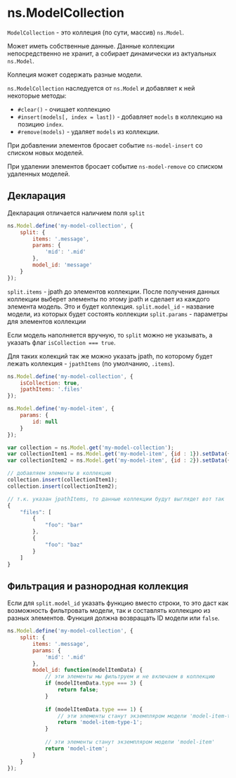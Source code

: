 # ns.ModelCollection

`ModelCollection` - это коллеция (по сути, массив) `ns.Model`.

Может иметь собственные данные.
Данные коллекции непосредственно не хранит, а собирает динамически из актуальных `ns.Model`.

Коллеция может содержать разные модели.

`ns.ModelCollection` наследуется от `ns.Model` и добавляет к ней некоторые методы:

 - `#clear()` - очищает коллекцию
 - `#insert(models[, index = last])` - добавляет `models` в коллекцию на позицию `index`.
 - `#remove(models)` - удаляет `models` из коллекции.

При добавлении элементов бросает событие `ns-model-insert` со списком новых моделей.

При удалении элементов бросает событие `ns-model-remove` со списком удаленных моделей.

## Декларация

Декларация отличается наличием поля `split`

```js
ns.Model.define('my-model-collection', {
    split: {
        items: '.message',
        params: {
            'mid': '.mid'
        },
        model_id: 'message'
    }
});
```

`split.items` - jpath до элементов коллекции. После получения данных коллекции выберет элементы по этому jpath и сделает из каждого элемента модель. Это и будет коллекция.
`split.model_id` - название модели, из которых будет состоять коллекции
`split.params` - параметры для элементов коллекции

Если модель наполняется вручную, то `split` можно не указывать, а указать флаг `isCollection === true`.

Для таких колекций так же можно указать jpath, по которому будет лежать коллекция - `jpathItems` (по умолчанию, `.items`).

```js
ns.Model.define('my-model-collection', {
    isCollection: true,
    jpathItems: '.files'
});

ns.Model.define('my-model-item', {
    params: {
        id: null
    }
});

var collection = ns.Model.get('my-model-collection');
var collectionItem1 = ns.Model.get('my-model-item', {id : 1}).setData({'foo': 'bar'});
var collectionItem2 = ns.Model.get('my-model-item', {id : 2}).setData({'foo': 'baz'});

// добавляем элементы в коллекцию
collection.insert(collectionItem1);
collection.insert(collectionItem2);

// т.к. указан jpathItems, то данные коллекции будут выглядет вот так
{
    "files": [
        {
            "foo": "bar"
        },
        {
            "foo": "baz"
        }
    ]
}
```

## Фильтрация и разнородная коллекция
Если для `split.model_id` указать функцию вместо строки, то это даст как возможность фильтровать модели, так и составлять коллекцию из разных элементов.
Функция должна возвращать ID модели или `false`.

```js
ns.Model.define('my-model-collection', {
    split: {
        items: '.message',
        params: {
            'mid': '.mid'
        },
        model_id: function(modelItemData) {
            // эти элементы мы фильтруем и не включаем в коллекцию
            if (modelItemData.type === 3) {
                return false;
            }
            
            if (modelItemData.type === 1) {
                // эти элементы станут экземпляром модели 'model-item-type-1'
                return 'model-item-type-1';
            }
            
            // эти элементы станут экземпляром модели 'model-item'
            return 'model-item';
        }
    }
});
```
